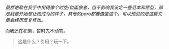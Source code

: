 _虽然谢勒在我手中用得像个时空/位面旅者，但不影响我设定一些范本和原型，那是我最开始想让她成为的样子，其他的paro都要借鉴这个。可以预见的是这篇文章会经历反复修改。_

而我还在犯懒，暂时先不动笔。

> 这是什么？引用？玩一下。